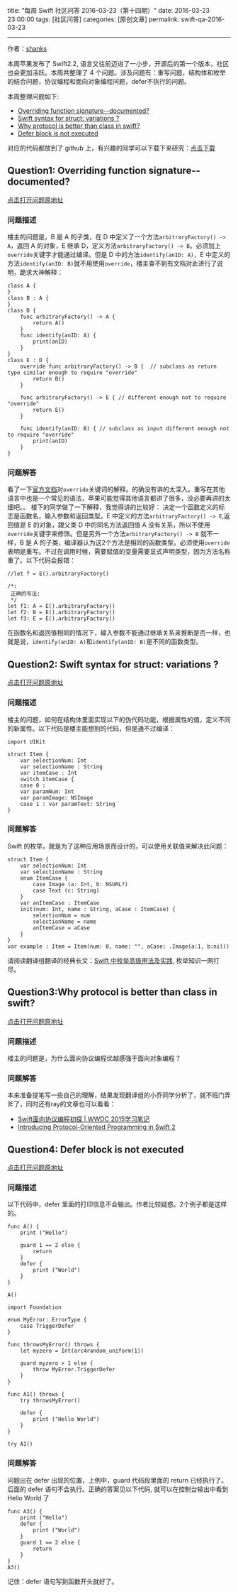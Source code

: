 title: "每周 Swift 社区问答 2016-03-23（第十四期）"
date: 2016-03-23 23:00:00
tags: [社区问答]
categories: [原创文章]
permalink: swift-qa-2016-03-23

---

作者：[shanks](http://codebuild.me)

本周苹果发布了 Swift2.2, 语言又往前迈进了一小步，开源后的第一个版本，社区也会更加活跃。本周共整理了 4 个问题。涉及问题有：重写问题，结构体和枚举的结合问题，协议编程和面向对象编程问题，defer不执行的问题。


本周整理问题如下:

* [Overriding function signature--documented?](#Question1)
* [Swift syntax for struct: variations ?](#Question2)
* [Why protocol is better than class in swift? ](#Question3)
* [Defer block is not executed](#Question4)


<!--more-->


对应的代码都放到了 github 上，有兴趣的同学可以下载下来研究：[点击下载](https://github.com/SwiftGGTeam/SwiftCommunityWeeklyQA/tree/master/20160323)

<!--more-->

<a name="Question1"></a>
## Question1: Overriding function signature--documented?
[点击打开问题原地址](https://forums.developer.apple.com/thread/43120)
### 问题描述

楼主的问题是，B 是 A 的子类，在 D 中定义了一个方法`arbitraryFactory() -> A`，返回 A 的对象，E 继承 D，定义方法`arbitraryFactory() -> B`。必须加上`override`关键字才能通过编译。但是 D 中的方法`identify(anID: A)`，E 中定义的方法`identify(anID: B)`就不用使用`override`，楼主查不到有文档对此进行了说明，跪求大神解释：

```
class A {
}
class B : A {
}
class D {
    func arbitraryFactory() -> A {
        return A()
    }
    func identify(anID: A) {
        print(anID)
    }
}
class E : D {
    override func arbitraryFactory() -> B {  // subclass as return type similar enough to require "override"
        return B()
    }
    
    func arbitraryFactory() -> E { // different enough not to require "override"
        return E()
    }
    
    func identify(anID: B) { // subclass as input different enough not to require "override"
        print(anID)
    }
}
```

### 问题解答

看了一下[官方文档](https://developer.apple.com/library/ios/documentation/Swift/Conceptual/Swift_Programming_Language/Inheritance.html)对`override`关键词的解释。的确没有讲的太深入。重写在其他语言中也是一个常见的语法，苹果可能觉得其他语言都讲了很多，没必要再讲的太细吧。。
楼下的同学做了一下解释，我觉得讲的比较好：
决定一个函数定义的标志是函数名，输入参数和返回类型。E 中定义的方法`arbitraryFactory() -> E`,返回值是 E 的对象，跟父类 D 中的同名方法返回值 A 没有关系，所以不使用`override`关键字来修饰。但是另外一个方法`arbitraryFactory() -> B` 就不一样，B 是 A 的子类，编译器认为这2个方法是相同的函数类型。必须使用`override`表明是重写。不过在调用时候，需要赋值的变量需要显式声明类型，因为方法名称重了。以下代码会报错：

```
//let f = E().arbitraryFactory()

/*:
 正确的写法:
 */
let f1: A = E().arbitraryFactory()
let f2: B = E().arbitraryFactory()
let f3: E = E().arbitraryFactory()
```
在函数名和返回值相同的情况下，输入参数不能通过继承关系来推断是否一样，也就是说，`identify(anID: A)`和`identify(anID: B)`是不同的函数类型。




<a name="Question2"></a>

## Question2: Swift syntax for struct: variations ?
[点击打开问题原地址](https://forums.developer.apple.com/thread/42887)
### 问题描述

楼主的问题，如何在结构体里面实现以下的伪代码功能，根据属性的值，定义不同的新属性。以下代码是楼主能想到的代码，但是通不过编译：

```
import UIKit

struct Item {
    var selectionNum: Int
    var selectionName : String
    var itemCase : Int
    switch itemCase {
    case 0 :
    var paramNum: Int
    var paramImage: NSImage
    case 1 : var paramText: String
}
```

### 问题解答

Swift 的枚举，就是为了这种应用场景而设计的，可以使用关联值来解决此问题：

```
struct Item {
    var selectionNum: Int
    var selectionName : String
    enum ItemCase {
        case Image (a: Int, b: NSURL?)
        case Text (c: String)
    }
    var anItemCase : ItemCase
    init(num: Int, name : String, aCase : ItemCase) {
        selectionNum = num
        selectionName = name
        anItemCase = aCase
    }
}
var example : Item = Item(num: 0, name: "", aCase: .Image(a:1, b:nil))
```
请阅读翻译组翻译的经典长文：[Swift 中枚举高级用法及实践](http://swift.gg/2015/11/20/advanced-practical-enum-examples/), 枚举知识一网打尽。


<a name="Question3"></a>
## Question3:Why protocol is better than class in swift?
[点击打开问题原地址](http://stackoverflow.com/questions/36145986/why-protocol-is-better-than-class-in-swift)
### 问题描述

楼主的问题是，为什么面向协议编程优越感强于面向对象编程？

### 问题解答

本来准备提笔写一些自己的理解，结果发现翻译组的小乔同学分析了，就不班门弄斧了，同时还有ray的文章也可以看看：
 
 * [Swift面向协议编程初探 | WWDC 2015学习笔记](http://wxgbridgeq.github.io/blog/2015/07/21/protocol-oriented-programming-first/)
 * [Introducing Protocol-Oriented Programming in Swift 2](https://www.raywenderlich.com/109156/introducing-protocol-oriented-programming-in-swift-2)


<a name="Question4"></a>
## Question4: Defer block is not executed
[点击打开问题原地址](http://stackoverflow.com/questions/36169415/defer-block-is-not-executed)
### 问题描述

以下代码中，defer 里面的打印信息不会输出。作者比较疑惑。2个例子都是这样的。

```
func A() {
    print ("Hello")
   
    guard 1 == 2 else {
        return
    }
    defer {
        print ("World")
    }
}

A()

import Foundation

enum MyError: ErrorType {
    case TriggerDefer
}

func throwsMyError() throws {
    let myzero = Int(arc4random_uniform(1))
    
    guard myzero > 1 else {
        throw MyError.TriggerDefer
    }
}

func A1() throws {
    try throwsMyError()
    
    defer {
        print ("Hello World")
    }
}

try A1()
```

### 问题解答

问题出在 defer 出现的位置，上例中，guard 代码段里面的 return 已经执行了。后面的 defer 语句不会执行。正确的答案见以下代码, 就可以在控制台输出中看到 Hello World 了

```
func A3() {
    print ("Hello")
    defer {
        print ("World")
    }
    guard 1 == 2 else {
        return
    }
}
A3()

```

记住：defer 语句写到函数开头就好了。

































